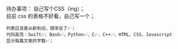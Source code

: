 待办事项：
    自己写个CSS（ing）；    
    目前 css 的表格不好看，自己写一个；

    列表应该是从新到旧，顺序反了✅；
    代码高亮：Swift✅、Bash✅、Python✅、C✅、C++✅、HTML、CSS、Javascript
    显示每篇文章的字数✅；